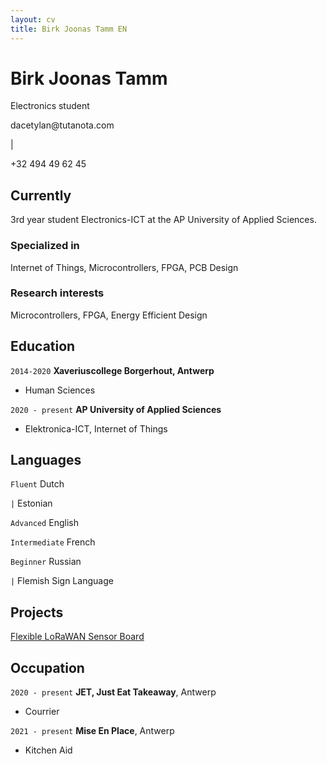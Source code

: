 ```yaml
---
layout: cv
title: Birk Joonas Tamm EN
---
```

# Birk Joonas Tamm
Electronics student


<div id="webaddress">
<p>dacetylan@tutanota.com</p> | <p>+32 494 49 62 45</p>
</div>

## Currently

3rd year student Electronics-ICT at the AP University of Applied Sciences.

### Specialized in

Internet of Things, Microcontrollers, FPGA, PCB Design

### Research interests

Microcontrollers, FPGA, Energy Efficient Design


## Education

`2014-2020`
__Xaveriuscollege Borgerhout, Antwerp__

- Human Sciences

`2020 - present`
__AP University of Applied Sciences__

- Elektronica-ICT, Internet of Things

## Languages

`Fluent`
Dutch

`|`
Estonian

`Advanced`
English

`Intermediate`
French

`Beginner`
Russian

`|`
Flemish Sign Language

## Projects

<a href="https://ap-it-gh.github.io/iot-at-kist/#/">Flexible LoRaWAN Sensor Board</a>

## Occupation

`2020 - present`
__JET, Just Eat Takeaway__, Antwerp

- Courrier

`2021 - present`
__Mise En Place__, Antwerp

- Kitchen Aid

<!-- ### Footer

Last updated: October 2022 -->


